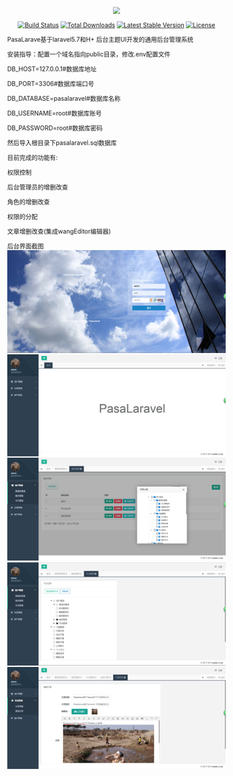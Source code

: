 <p align="center"><img src="https://laravel.com/assets/img/components/logo-laravel.svg"></p>

<p align="center">
<a href="https://travis-ci.org/laravel/framework"><img src="https://travis-ci.org/laravel/framework.svg" alt="Build Status"></a>
<a href="https://packagist.org/packages/laravel/framework"><img src="https://poser.pugx.org/laravel/framework/d/total.svg" alt="Total Downloads"></a>
<a href="https://packagist.org/packages/laravel/framework"><img src="https://poser.pugx.org/laravel/framework/v/stable.svg" alt="Latest Stable Version"></a>
<a href="https://packagist.org/packages/laravel/framework"><img src="https://poser.pugx.org/laravel/framework/license.svg" alt="License"></a>
</p>
PasaLarave基于laravel5.7和H+ 后台主题UI开发的通用后台管理系统

安装指导：配置一个域名指向public目录，修改.env配置文件

DB_HOST=127.0.0.1#数据库地址

DB_PORT=3306#数据库端口号

DB_DATABASE=pasalaravel#数据库名称

DB_USERNAME=root#数据库账号

DB_PASSWORD=root#数据库密码

然后导入根目录下pasalaravel.sql数据库

目前完成的功能有:

权限控制

后台管理员的增删改查

角色的增删改查

权限的分配

文章增删改查(集成wangEditor编辑器)


后台界面截图
<img src="https://raw.githubusercontent.com/pasawu/PasaLaravel/master/public/uploads/1.png">
<img src="https://raw.githubusercontent.com/pasawu/PasaLaravel/master/public/uploads/2.png">
<img src="https://raw.githubusercontent.com/pasawu/PasaLaravel/master/public/uploads/3.png">
<img src="https://raw.githubusercontent.com/pasawu/PasaLaravel/master/public/uploads/4.png">
<img src="https://raw.githubusercontent.com/pasawu/PasaLaravel/master/public/uploads/5.png">

